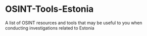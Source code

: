 # OSINT-Tools-Estonia
A list of OSINT resources and tools that may be useful to you when conducting investigations related to Estonia
